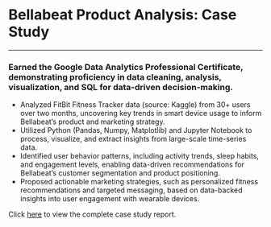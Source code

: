 # Bellabeat Product Analysis: Case Study
---
### Earned the Google Data Analytics Professional Certificate, demonstrating proficiency in data cleaning, analysis, visualization, and SQL for data-driven decision-making.
- Analyzed FitBit Fitness Tracker data (source: Kaggle) from 30+ users over two months, uncovering key trends in smart device usage to inform Bellabeat’s product and marketing strategy.
- Utilized Python (Pandas, Numpy, Matplotlib) and Jupyter Notebook to process, visualize, and extract insights from large-scale time-series data.
- Identified user behavior patterns, including activity trends, sleep habits, and engagement levels, enabling data-driven recommendations for Bellabeat’s customer segmentation and product positioning.
- Proposed actionable marketing strategies, such as personalized fitness recommendations and targeted messaging, based on data-backed insights into user engagement with wearable devices.

Click [here](https://sachinbasyal.com/da-projects/project-bb) to view the complete case study report.
